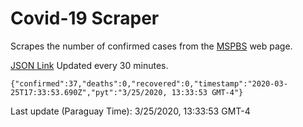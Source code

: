 # Covid-19 Scraper

Scrapes the number of confirmed cases from the [MSPBS](https://www.mspbs.gov.py/covid-19.php) web page.

[JSON Link](https://jmayalag.github.io/covid19-scrape/cases.json)
Updated every 30 minutes.
```
{"confirmed":37,"deaths":0,"recovered":0,"timestamp":"2020-03-25T17:33:53.690Z","pyt":"3/25/2020, 13:33:53 GMT-4"}
```
Last update (Paraguay Time): 3/25/2020, 13:33:53 GMT-4